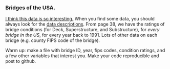 ###  Bridges of the USA.  
[I think this data is so interesting.](https://www.fhwa.dot.gov/bridge/nbi/ascii.cfm)  When you find some data, you should always look for the [data descriptions](https://www.fhwa.dot.gov/bridge/mtguide.pdf).  From page 38, we have the ratings of bridge conditions (for Deck, Superstructure, and Substructure), for *every bridge in the US*, for every year back to 1991.  Lots of other data on each bridge (e.g. county FIPS code of the bridge). 

Warm up:  make a file with bridge ID, year, fips codes, condition ratings, and a few other variables that interest you.  Make your code reproducible and post to github.  